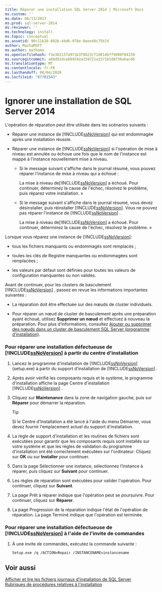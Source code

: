 ```yaml
---
title: Réparer une installation SQL Server 2014 | Microsoft Docs
ms.custom: ''
ms.date: 06/13/2017
ms.prod: sql-server-2014
ms.reviewer: ''
ms.technology: install
ms.topic: conceptual
ms.assetid: 90c11b28-892b-44d6-978e-0eee48c75b7d
author: MashaMSFT
ms.author: mathoma
ms.openlocfilehash: f3e382137a971b3f8b23cf1d814bff9908f04150
ms.sourcegitcommit: ad4d92dce894592a259721a1571b1d8736abacdb
ms.translationtype: MT
ms.contentlocale: fr-FR
ms.lasthandoff: 08/04/2020
ms.locfileid: "87701543"
---
```

# <a name="drop-a-sql-server-2014-installation"></a>Ignorer une installation de SQL Server 2014
  L'opération de réparation peut être utilisée dans les scénarios suivants :  
  
-   Réparer une instance de [!INCLUDE[ssNoVersion](../../includes/ssnoversion-md.md)] qui est endommagée après une installation réussie.  
  
-   Réparer une instance de [!INCLUDE[ssNoVersion](../../includes/ssnoversion-md.md)] si l'opération de mise à niveau est annulée ou échoue une fois que le nom de l'instance est mappé à l'instance nouvellement mise à niveau.  
  
    -   Si le message suivant s'affiche dans le journal résumé, vous pouvez réparer l'instance de mise à niveau qui a échoué :  
  
         La mise à niveau de[!INCLUDE[ssNoVersion](../../includes/ssnoversion-md.md)] a échoué. Pour continuer, déterminez la cause de l'échec, résolvez le problème, puis réparez votre installation. »  
  
    -   Si le message suivant s'affiche dans le journal résumé, vous devez désinstaller, puis réinstaller [!INCLUDE[ssNoVersion](../../includes/ssnoversion-md.md)]. Vous ne pouvez pas réparer l'instance de [!INCLUDE[ssNoVersion](../../includes/ssnoversion-md.md)] .  
  
         La mise à niveau de[!INCLUDE[ssNoVersion](../../includes/ssnoversion-md.md)] a échoué. Pour continuer, déterminez la cause de l'échec, résolvez le problème. »  
  
 Lorsque vous réparez une instance de [!INCLUDE[ssNoVersion](../../includes/ssnoversion-md.md)]:  
  
-   tous les fichiers manquants ou endommagés sont remplacés ;  
  
-   toutes les clés de Registre manquantes ou endommagées sont remplacées ;  
  
-   les valeurs par défaut sont définies pour toutes les valeurs de configuration manquantes ou non valides.  
  
 Avant de continuer, pour les clusters de basculement [!INCLUDE[ssNoVersion](../../includes/ssnoversion-md.md)] , passez en revue les informations importantes suivantes :  
  
-   La réparation doit être effectuée sur des nœuds de cluster individuels.  
  
-   Pour réparer un nœud de cluster de basculement après une préparation ayant échoué, utilisez **Supprimer un nœud** et effectuez à nouveau la préparation. Pour plus d’informations, consultez [Ajouter ou supprimer des nœuds dans un cluster de basculement SQL Server &#40;programme d’installation&#41;](../../sql-server/failover-clusters/install/add-or-remove-nodes-in-a-sql-server-failover-cluster-setup.md).  
  
### <a name="to-repair-a-failed-installation-of-ssnoversion-from-the-installation-center"></a>Pour réparer une installation défectueuse de [!INCLUDE[ssNoVersion](../../includes/ssnoversion-md.md)] à partir du centre d'installation  
  
1.  Lancez le programme d'installation de [!INCLUDE[ssNoVersion](../../includes/ssnoversion-md.md)] (setup.exe) à partir du support d'installation de [!INCLUDE[ssNoVersion](../../includes/ssnoversion-md.md)] .  
  
2.  Après avoir vérifié les composants requis et le système, le programme d'installation affiche la page Centre d'installation [!INCLUDE[ssNoVersion](../../includes/ssnoversion-md.md)] .  
  
3.  Cliquez sur **Maintenance** dans la zone de navigation gauche, puis sur **Réparer** pour démarrer la réparation.  
  
    > [!TIP]  
    >  Si le Centre d'Installation a été lancé à l'aide du menu Démarrer, vous devez fournir l'emplacement actuel du support d'installation.  
  
4.  La règle de support d'installation et les routines de fichiers sont exécutées pour garantir que les composants requis sont installés sur votre système et que les règles de validation du programme d'installation ont été correctement exécutées sur l'ordinateur. Cliquez sur **OK** ou sur **Installer** pour continuer.  
  
5.  Dans la page Sélectionner une instance, sélectionnez l’instance à réparer, puis cliquez sur **Suivant** pour continuer.  
  
6.  Les règles de réparation sont exécutées pour valider l'opération. Pour continuer, cliquez sur **Suivant**.  
  
7.  La page Prêt à réparer indique que l'opération peut se poursuivre. Pour continuer, cliquez sur **Réparer**.  
  
8.  La page Progression de la réparation indique l'état de l'opération de réparation. La page Terminé indique que l'opération est terminée.  
  
### <a name="to-repair-a-failed-installation-of-ssnoversion-using-command-prompt"></a>Pour réparer une installation défectueuse de [!INCLUDE[ssNoVersion](../../includes/ssnoversion-md.md)] à l'aide de l'invite de commandes  
  
1.  À une invite de commandes, exécutez la commande suivante :  
  
    ```  
    Setup.exe /q /ACTION=Repair /INSTANCENAME=instancename  
    ```  
  
## <a name="see-also"></a>Voir aussi  
 [Afficher et lire les fichiers journaux d’installation de SQL Server](view-and-read-sql-server-setup-log-files.md)   
 [Rubriques de procédures relatives à l'installation](../../sql-server/install/installation-how-to-topics.md)  
  
  
